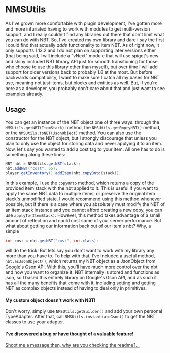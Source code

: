 # NMSUtils
As I've grown more comfortable with plugin development, I've gotten more and more infuriated having to work with modules to get mutli-version support, and I really couldn't find any libraries out there that don't limit what you can do with NBT. So, I've created my own library and dare I say the first I could find that actually *adds* functionality to item NBT. As of right now, it only supports 1.13.2 and I do not plan on supporting later versions either (that being said, I will include a "vNext" module that will use spigot's new and shiny included NBT library API just for smooth transitioning for those who choose to use this library other than myself), but over time I will add support for older versions back to probably 1.8 at the most. But before backwards compatibility, I want to make sure I catch all my bases for NBT use, meaning not just items, but blocks and entities as well. But, if you're here as a developer, you probably don't care about that and just want to see examples already.
## Usage
You can get an instance of the NBT object one of three ways: through the `NMSUtils.getNBT(ItemStack)` method, the `NMSUtils.getEmptyNBT()` method, or the `NMSUtils.toNBT(JsonObject)` method. You can also use the constructor for the NBT object, but I strongly discourage that unless you plan to only use the object for storing data and never applying it to an item.
Now, let's say you wanted to add a cost tag to your item. All one has to do is something along these lines:
```java
NBT nbt = NMSUtils.getNBT(stack);
nbt.addNBT("cost", 65);
player.getInventory().addItem(nbt.copyOnto(stack));
```
In this example, I use the `copyOnto` method, which returns a copy of the provided item stack with the nbt applied to it. This is useful if you want to apply the same NBT data to multiple items, or preserve the original item stack's unmodified state. I would recommend using this method whenever possible, but if there is a case where you absolutely must modify the NBT of an item stack instance and you cannot afford creating a new copy, you can use `applyTo(ItemStack)`. However, this method takes advantage of a small amount of reflection and could cost some of your server performance.
But what about getting our information back out of our item's nbt? Why, a simple
```java
int cost = nbt.getNBT("cost", int.class);
```
will do the trick! But lets say you don't want to work with my library any more than you have to. To help with that, I've included a useful method, `nbt.asJsonObject()`, which returns my NBT object as a JsonObject from Google's Gson API. With this, you'll have much more control over the nbt and how you want to organize it.
NBT internally is stored and functions as json, so I based this entirely library on Google's Gson API, and as such it has all the many benefits that come with it, including setting and getting NBT as complex objects instead of having to deal only in primitives.
#### My custom object doesn't work with NBT!
Don't worry, simply use `NMSUtils.getBuilder()` and add your own personal TypeAdapter. After that, call `NMSUtils.instantiateGson()` to get the NBT classes to use your adapter.
#### I've discovered a bug or have thought of a valuable feature!
[Shoot me a message then, why are you checking the readme?...](https://github.com/GreatThane/NMSUtils/issues)
